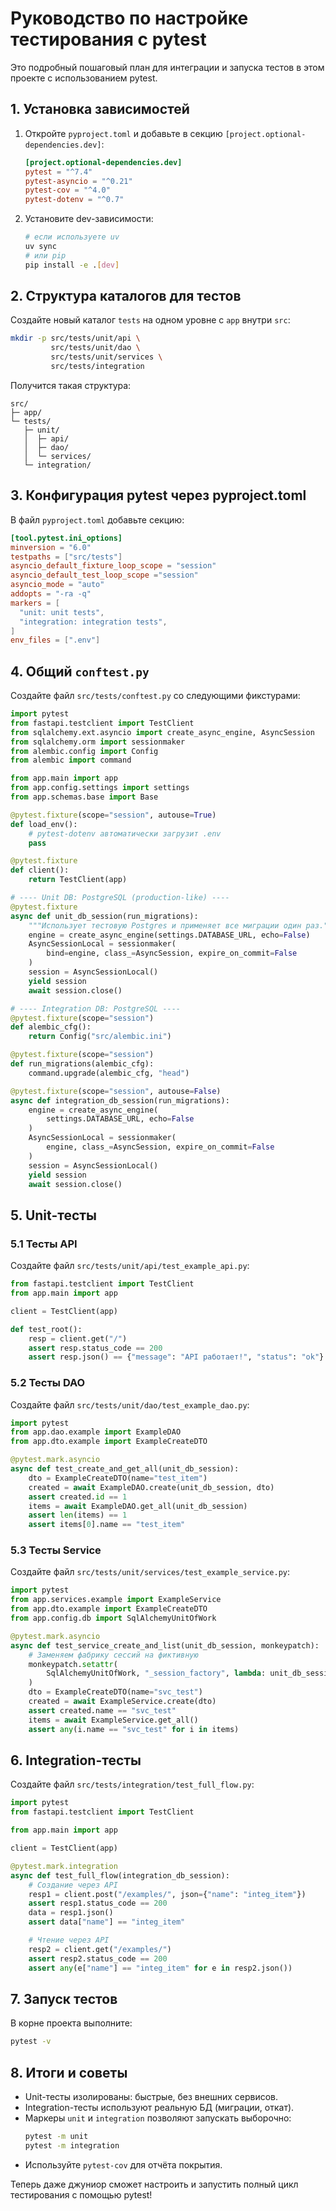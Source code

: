 # Руководство по настройке тестирования с pytest

Это подробный пошаговый план для интеграции и запуска тестов в этом проекте с использованием pytest.

## 1. Установка зависимостей

1. Откройте `pyproject.toml` и добавьте в секцию `[project.optional-dependencies.dev]`:
   ```toml
   [project.optional-dependencies.dev]
   pytest = "^7.4"
   pytest-asyncio = "^0.21"
   pytest-cov = "^4.0"
   pytest-dotenv = "^0.7"
   ```
2. Установите dev-зависимости:
   ```bash
   # если используете uv
   uv sync
   # или pip
   pip install -e .[dev]
   ```

## 2. Структура каталогов для тестов

Создайте новый каталог `tests` на одном уровне с `app` внутри `src`:
```bash
mkdir -p src/tests/unit/api \
         src/tests/unit/dao \
         src/tests/unit/services \
         src/tests/integration
```  
Получится такая структура:
```
src/
├─ app/
└─ tests/
   ├─ unit/
   │  ├─ api/
   │  ├─ dao/
   │  └─ services/
   └─ integration/
```

## 3. Конфигурация pytest через pyproject.toml

В файл `pyproject.toml` добавьте секцию:
```toml
[tool.pytest.ini_options]
minversion = "6.0"
testpaths = ["src/tests"]
asyncio_default_fixture_loop_scope = "session"
asyncio_default_test_loop_scope ="session"
asyncio_mode = "auto"
addopts = "-ra -q" 
markers = [
  "unit: unit tests",
  "integration: integration tests",
]
env_files = [".env"]
```

## 4. Общий `conftest.py`

Создайте файл `src/tests/conftest.py` со следующими фикстурами:

```python
import pytest
from fastapi.testclient import TestClient
from sqlalchemy.ext.asyncio import create_async_engine, AsyncSession
from sqlalchemy.orm import sessionmaker
from alembic.config import Config
from alembic import command

from app.main import app
from app.config.settings import settings
from app.schemas.base import Base

@pytest.fixture(scope="session", autouse=True)
def load_env():
    # pytest-dotenv автоматически загрузит .env
    pass

@pytest.fixture
def client():
    return TestClient(app)

# ---- Unit DB: PostgreSQL (production-like) ----
@pytest.fixture
async def unit_db_session(run_migrations):
    """Использует тестовую Postgres и применяет все миграции один раз."""
    engine = create_async_engine(settings.DATABASE_URL, echo=False)
    AsyncSessionLocal = sessionmaker(
        bind=engine, class_=AsyncSession, expire_on_commit=False
    )
    session = AsyncSessionLocal()
    yield session
    await session.close()

# ---- Integration DB: PostgreSQL ----
@pytest.fixture(scope="session")
def alembic_cfg():
    return Config("src/alembic.ini")

@pytest.fixture(scope="session")
def run_migrations(alembic_cfg):
    command.upgrade(alembic_cfg, "head")

@pytest.fixture(scope="session", autouse=False)
async def integration_db_session(run_migrations):
    engine = create_async_engine(
        settings.DATABASE_URL, echo=False
    )
    AsyncSessionLocal = sessionmaker(
        engine, class_=AsyncSession, expire_on_commit=False
    )
    session = AsyncSessionLocal()
    yield session
    await session.close()
```

## 5. Unit-тесты

### 5.1 Тесты API

Создайте файл `src/tests/unit/api/test_example_api.py`:
```python
from fastapi.testclient import TestClient
from app.main import app

client = TestClient(app)

def test_root():
    resp = client.get("/")
    assert resp.status_code == 200
    assert resp.json() == {"message": "API работает!", "status": "ok"}
```

### 5.2 Тесты DAO

Создайте файл `src/tests/unit/dao/test_example_dao.py`:
```python
import pytest
from app.dao.example import ExampleDAO
from app.dto.example import ExampleCreateDTO

@pytest.mark.asyncio
async def test_create_and_get_all(unit_db_session):
    dto = ExampleCreateDTO(name="test_item")
    created = await ExampleDAO.create(unit_db_session, dto)
    assert created.id == 1
    items = await ExampleDAO.get_all(unit_db_session)
    assert len(items) == 1
    assert items[0].name == "test_item"
```

### 5.3 Тесты Service

Создайте файл `src/tests/unit/services/test_example_service.py`:
```python
import pytest
from app.services.example import ExampleService
from app.dto.example import ExampleCreateDTO
from app.config.db import SqlAlchemyUnitOfWork

@pytest.mark.asyncio
async def test_service_create_and_list(unit_db_session, monkeypatch):
    # Заменяем фабрику сессий на фиктивную
    monkeypatch.setattr(
        SqlAlchemyUnitOfWork, "_session_factory", lambda: unit_db_session
    )
    dto = ExampleCreateDTO(name="svc_test")
    created = await ExampleService.create(dto)
    assert created.name == "svc_test"
    items = await ExampleService.get_all()
    assert any(i.name == "svc_test" for i in items)
```

## 6. Integration-тесты

Создайте файл `src/tests/integration/test_full_flow.py`:
```python
import pytest
from fastapi.testclient import TestClient

from app.main import app

client = TestClient(app)

@pytest.mark.integration
async def test_full_flow(integration_db_session):
    # Создание через API
    resp1 = client.post("/examples/", json={"name": "integ_item"})
    assert resp1.status_code == 200
    data = resp1.json()
    assert data["name"] == "integ_item"

    # Чтение через API
    resp2 = client.get("/examples/")
    assert resp2.status_code == 200
    assert any(e["name"] == "integ_item" for e in resp2.json())
```

## 7. Запуск тестов

В корне проекта выполните:
```bash
pytest -v
```

## 8. Итоги и советы

- Unit-тесты изолированы: быстрые, без внешних сервисов.
- Integration-тесты используют реальную БД (миграции, откат).
- Маркеры `unit` и `integration` позволяют запускать выборочно:
  ```bash
  pytest -m unit
  pytest -m integration
  ```
- Используйте `pytest-cov` для отчёта покрытия.

Теперь даже джуниор сможет настроить и запустить полный цикл тестирования с помощью pytest!
